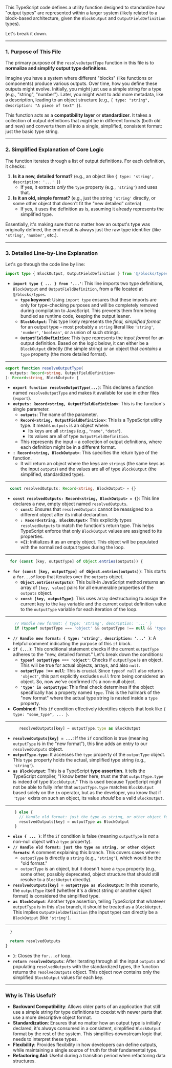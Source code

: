 This TypeScript code defines a utility function designed to standardize how "output types" are represented within a larger system (likely related to a block-based architecture, given the `BlockOutput` and `OutputFieldDefinition` types).

Let's break it down.

---

### 1. Purpose of This File

The primary purpose of the `resolveOutputType` function in this file is to **normalize and simplify output type definitions**.

Imagine you have a system where different "blocks" (like functions or components) produce various outputs. Over time, how you define these outputs might evolve. Initially, you might just use a simple string for a type (e.g., "string", "number"). Later, you might want to add more metadata, like a description, leading to an object structure (e.g., `{ type: "string", description: "A piece of text" }`).

This function acts as a **compatibility layer** or **standardizer**. It takes a collection of output definitions that *might* be in different formats (both old and new) and converts them all into a single, simplified, consistent format: just the basic type string.

---

### 2. Simplified Explanation of Core Logic

The function iterates through a list of output definitions. For each definition, it checks:

1.  **Is it a new, detailed format?** (e.g., an object like `{ type: 'string', description: '...' }`)
    *   If yes, it extracts *only* the `type` property (e.g., `'string'`) and uses that.
2.  **Is it an old, simple format?** (e.g., just the string `'string'` directly, or some other object that doesn't fit the "new detailed" criteria)
    *   If yes, it uses the definition as is, assuming it already represents the simplified type.

Essentially, it's making sure that no matter how an output's type was originally defined, the end result is always just the raw type identifier (like `'string'`, `'number'`, etc.).

---

### 3. Detailed Line-by-Line Explanation

Let's go through the code line by line:

```typescript
import type { BlockOutput, OutputFieldDefinition } from '@/blocks/types'
```

*   **`import type { ... } from '...'`**: This line imports two type definitions, `BlockOutput` and `OutputFieldDefinition`, from a file located at `@/blocks/types`.
    *   **`type` keyword**: Using `import type` ensures that these imports are only for type-checking purposes and will be completely removed during compilation to JavaScript. This prevents them from being bundled as runtime code, keeping the output leaner.
    *   **`BlockOutput`**: This type likely represents the *final, simplified format* for an output type – most probably a `string` literal like `'string'`, `'number'`, `'boolean'`, or a union of such strings.
    *   **`OutputFieldDefinition`**: This type represents the *input format* for an output definition. Based on the logic below, it can either be a `BlockOutput` directly (the simple string) or an object that *contains* a `type` property (the more detailed format).

---

```typescript
export function resolveOutputType(
  outputs: Record<string, OutputFieldDefinition>
): Record<string, BlockOutput> {
```

*   **`export function resolveOutputType(...)`**: This declares a function named `resolveOutputType` and makes it available for use in other files (`export`).
*   **`outputs: Record<string, OutputFieldDefinition>`**: This is the function's single parameter.
    *   **`outputs`**: The name of the parameter.
    *   **`Record<string, OutputFieldDefinition>`**: This is a TypeScript utility type. It means `outputs` is an object where:
        *   Its keys are all `string`s (e.g., `"name"`, `"data"`).
        *   Its values are all of type `OutputFieldDefinition`.
    *   This represents the input – a collection of output definitions, where each definition might be in a different format.
*   **`: Record<string, BlockOutput>`**: This specifies the return type of the function.
    *   It will return an object where the keys are `string`s (the same keys as the input `outputs`) and the values are all of type `BlockOutput` (the simplified, standardized type).

---

```typescript
  const resolvedOutputs: Record<string, BlockOutput> = {}
```

*   **`const resolvedOutputs: Record<string, BlockOutput> = {}`**: This line declares a new, empty object named `resolvedOutputs`.
    *   **`const`**: Ensures that `resolvedOutputs` cannot be reassigned to a different object after its initial declaration.
    *   **`: Record<string, BlockOutput>`**: This explicitly types `resolvedOutputs` to match the function's return type. This helps TypeScript enforce that only `BlockOutput` values are assigned to its properties.
    *   **`={}`**: Initializes it as an empty object. This object will be populated with the normalized output types during the loop.

---

```typescript
  for (const [key, outputType] of Object.entries(outputs)) {
```

*   **`for (const [key, outputType] of Object.entries(outputs))`**: This starts a `for...of` loop that iterates over the `outputs` object.
    *   **`Object.entries(outputs)`**: This built-in JavaScript method returns an array of `[key, value]` pairs for all enumerable properties of the `outputs` object.
    *   **`const [key, outputType]`**: This uses array destructuring to assign the current key to the `key` variable and the current output definition value to the `outputType` variable for each iteration of the loop.

---

```typescript
    // Handle new format: { type: 'string', description: '...' }
    if (typeof outputType === 'object' && outputType !== null && 'type' in outputType) {
```

*   **`// Handle new format: { type: 'string', description: '...' }`**: A helpful comment indicating the purpose of this `if` block.
*   **`if (...)`**: This conditional statement checks if the current `outputType` adheres to the "new, detailed format." Let's break down the conditions:
    *   **`typeof outputType === 'object'`**: Checks if `outputType` is an object. This will be true for actual objects, arrays, and also `null`.
    *   **`outputType !== null`**: This is crucial. Since `typeof null` also returns `'object'`, this part explicitly excludes `null` from being considered an object. So, now we've confirmed it's a non-null object.
    *   **`'type' in outputType`**: This final check determines if the object specifically has a property named `type`. This is the hallmark of the "new format" where the actual type string is nested inside a `type` property.
*   **Combined**: This `if` condition effectively identifies objects that look like `{ type: "some_type", ... }`.

---

```typescript
      resolvedOutputs[key] = outputType.type as BlockOutput
```

*   **`resolvedOutputs[key] = ...`**: If the `if` condition is true (meaning `outputType` is in the "new format"), this line adds an entry to our `resolvedOutputs` object.
*   **`outputType.type`**: It accesses the `type` property of the `outputType` object. This `type` property holds the actual, simplified type string (e.g., `'string'`).
*   **`as BlockOutput`**: This is a TypeScript **type assertion**. It tells the TypeScript compiler, "I know better here; trust me that `outputType.type` is indeed of type `BlockOutput`." This is used because TypeScript might not be able to fully infer that `outputType.type` matches `BlockOutput` based solely on the `in` operator, but as the developer, you know that if `'type'` exists on such an object, its value *should* be a valid `BlockOutput`.

---

```typescript
    } else {
      // Handle old format: just the type as string, or other object formats
      resolvedOutputs[key] = outputType as BlockOutput
    }
```

*   **`else { ... }`**: If the `if` condition is false (meaning `outputType` is *not* a non-null object with a `type` property).
*   **`// Handle old format: just the type as string, or other object formats`**: A comment explaining this branch. This covers cases where:
    *   `outputType` is directly a `string` (e.g., `"string"`), which would be the "old format."
    *   `outputType` is an object, but it doesn't have a `type` property (e.g., some other, possibly deprecated, object structure that should still resolve to a `BlockOutput` directly).
*   **`resolvedOutputs[key] = outputType as BlockOutput`**: In this scenario, the `outputType` itself (whether it's a direct string or another object format) is considered the simplified type.
*   **`as BlockOutput`**: Another type assertion, telling TypeScript that whatever `outputType` is in this `else` branch, it should be treated as a `BlockOutput`. This implies `OutputFieldDefinition` (the input type) can directly be a `BlockOutput` (like `'string'`).

---

```typescript
  }

  return resolvedOutputs
}
```

*   **`}`**: Closes the `for...of` loop.
*   **`return resolvedOutputs`**: After iterating through all the input `outputs` and populating `resolvedOutputs` with the standardized types, the function returns the `resolvedOutputs` object. This object now contains only the simplified `BlockOutput` values for each key.

---

### Why is This Useful?

*   **Backward Compatibility**: Allows older parts of an application that still use a simple string for type definitions to coexist with newer parts that use a more descriptive object format.
*   **Standardization**: Ensures that no matter how an output type is initially declared, it's always consumed in a consistent, simplified `BlockOutput` format by the rest of the system. This simplifies downstream logic that needs to interpret these types.
*   **Flexibility**: Provides flexibility in how developers can define outputs, while maintaining a single source of truth for their fundamental type.
*   **Refactoring Aid**: Useful during a transition period when refactoring data structures.
